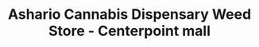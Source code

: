 ---
title: "Ashario Cannabis Dispensary Weed Store - Centerpoint mall"
url: /north-york/ashario-cannabis-dispensary-weed-store-centerpoint-mall/
shop: cannabis
---